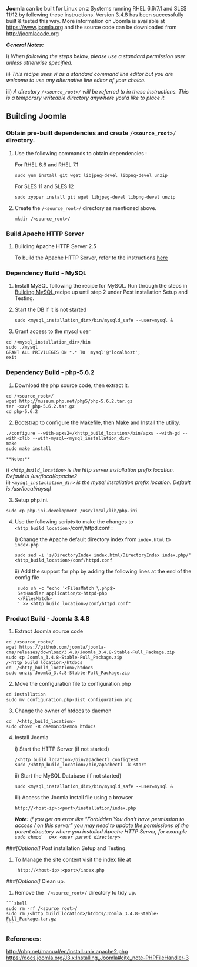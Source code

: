 <!---PACKAGE:Joomla--->
<!---DISTRO:SLES 12:3.4.8--->
<!---DISTRO:SLES 11:3.4.8--->
<!---DISTRO:RHEL 7.1:3.4.8--->
<!---DISTRO:RHEL 6.6:3.4.8--->


**Joomla** can be built for Linux on z Systems running RHEL 6.6/7.1 and SLES 11/12 by following these instructions.  Version 3.4.8 has been successfully built & tested this way.
More information on Joomla is available at https://www.joomla.org and the source code can be downloaded from http://joomlacode.org

_**General Notes:**_

i)  _When following the steps below, please use a standard permission user unless otherwise specified._

ii) _This recipe uses vi as a standard command line editor but you are welcome to use any alternative line editor of your choice._

iii) _A directory `/<source_root>/` will be referred to in these instructions.  This is a temporary writeable directory anywhere you'd like to place it._

## Building Joomla

### Obtain pre-built dependencies and create `/<source_root>/` directory.

1. Use the following commands to obtain dependencies :

    For RHEL 6.6 and RHEL 7.1
    ```shell
    sudo yum install git wget libjpeg-devel libpng-devel unzip
    ```
    For SLES 11 and SLES 12
    ```shell
    sudo zypper install git wget libjpeg-devel libpng-devel unzip
    ```
    
2. Create the `/<source_root>/` directory as mentioned above.

    ```shell
    mkdir /<source_root>/
	  ```

### Build Apache HTTP Server 

1. Building Apache HTTP Server 2.5
	
	To build the Apache HTTP Server, refer to the instructions [ here ](https://github.com/linux-on-ibm-z/docs/wiki/Building-Apache-HTTP-Server)

	
### Dependency Build -  MySQL

1. Install MySQL following the recipe for MySQL.  Run through the steps in [ Building MySQL ](https://github.com/linux-on-ibm-z/docs/wiki/Building-MySQL) recipe up until step 2 under Post installation Setup and Testing.

2. Start the DB if it is not started
	```shell
    sudo <mysql_installation_dir>/bin/mysqld_safe --user=mysql & 
	```
	
3.  Grant access to the mysql user
  ```shell
cd /<mysql_installation_dir>/bin
sudo ./mysql
GRANT ALL PRIVILEGES ON *.* TO 'mysql'@'localhost'; 
exit
```

### Dependency Build -  php-5.6.2

1. Download the php source code, then extract it.
	
  ```shell
cd /<source_root>/
  wget http://museum.php.net/php5/php-5.6.2.tar.gz
  tar -xzvf php-5.6.2.tar.gz
  cd php-5.6.2
  ``` 

2. Bootstrap to configure the Makefile, then Make and Install the utility.   

  ```shell
  ./configure --with-apxs2=/<http_build_location>/bin/apxs --with-gd --with-zlib --with-mysql=<mysql_installation_dir>
  make
  sudo make install
  ```
    **Note:**  
i) _`<http_build_location>` is the http server installation prefix location. Default is /usr/local/apache2_  
ii) _`<mysql_installation_dir>` is the mysql installation prefix location. Default is /usr/local/mysql_


3. Setup  php.ini.

  ```shell
  sudo cp php.ini-development /usr/local/lib/php.ini
  ```
	 
4. Use the following scripts to make the changes to `<http_build_location>`/conf/httpd.conf :
        
      i) Change the Apache default directory index from `index.html` to `index.php`
    
   ```shell
   sudo sed -i 's/DirectoryIndex index.html/DirectoryIndex index.php/' <http_build_location>/conf/httpd.conf
   ```
         
    ii) Add the support for php by adding the following lines at the end of the config file

   ```shell
    sudo sh -c "echo '<FilesMatch \.php$>
    SetHandler application/x-httpd-php
    </FilesMatch>
    ' >> <http_build_location>/conf/httpd.conf"
   ```


### Product Build -  Joomla 3.4.8

1. Extract Joomla source code 
    
  ```shell
  cd /<source_root>/
  wget https://github.com/joomla/joomla-cms/releases/download/3.4.8/Joomla_3.4.8-Stable-Full_Package.zip
  sudo cp Joomla_3.4.8-Stable-Full_Package.zip /<http_build_location>/htdocs
  cd  /<http_build_location>/htdocs
  sudo unzip Joomla_3.4.8-Stable-Full_Package.zip
  ```

2. Move the configuration file to configuration.php 

  ```shell
  cd installation
  sudo mv configuration.php-dist configuration.php
  ```

3. Change the owner of htdocs to daemon

  ```shell
  cd  /<http_build_location>
  sudo chown -R daemon:daemon htdocs
  ```
  
4. Install Joomla

    i) Start the HTTP Server (if not started)
    ```shell
    /<http_build_location>/bin/apachectl configtest
  	sudo /<http_build_location>/bin/apachectl -k start
    ```
    ii) Start the MySQL Database (if not started)
    ```shell
    sudo <mysql_installation_dir>/bin/mysqld_safe --user=mysql &
    ```

	  iii) Access the Joomla install file using a browser
	
    ```shell
  	http://<host-ip>:<port>/installation/index.php
    ```
     	
    _**Note:** if you get an error like "Forbidden You don't 	have permission to access / on this server" you may need 	to update the permissions of the parent directory where 	you installed Apache HTTP Server, for example `sudo chmod 	o+x <user parent directory>`_

###_[Optional]_ Post installation Setup and Testing. 

1. To Manage the site content visit the index file at 

    ```shell
	 http://<host-ip>:<port>/index.php
    ```

###_[Optional]_ Clean up.
1.    Remove the ` /<source_root>/` directory to tidy up.

    ```shell
    sudo rm -rf /<source_root>/
    sudo rm /<http_build_location>/htdocs/Joomla_3.4.8-Stable-Full_Package.tar.gz
    ```
 

	

### References:  
http://php.net/manual/en/install.unix.apache2.php    
https://docs.joomla.org/J3.x:Installing_Joomla#cite_note-PHPFileHandler-3
